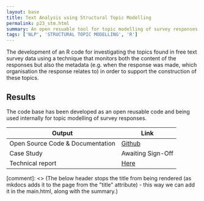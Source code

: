 ```yaml
---
layout: base
title: Text Analysis using Structural Topic Modelling
permalink: p23_stm.html
summary: An open resuable tool for topic modelling of survey responses
tags: ['NLP', 'STRUCTURAL TOPIC MODELLING', 'R']
---
```


The development of an R code for investigating the topics found in free text survey data using a technique that monitors both the content of the responses but also the metadata (e.g. when the response was made, which organisation the response relates to) in order to support the construction of these topics.

## Results

The code base has been developed as an open reusable code and being used internally for topic modelling of survey responses.

| Output | Link |
| ---- | ---- |
| Open Source Code & Documentation | [Github](https://github.com/nhsx/stm-survey-text) |
| Case Study | Awaiting Sign-Off |
| Technical report | [Here](https://github.com/nhsx/stm-survey-text/blob/main/reports/report_stm.pdf) |

[comment]: <> (The below header stops the title from being rendered (as mkdocs adds it to the page from the "title" attribute) - this way we can add it in the main.html, along with the summary.)
#
